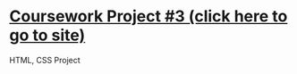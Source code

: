 # [Coursework Project #3 (click here to go to site)](https://h-vasq.github.io/Coursework-Proj03-Renders/)
HTML, CSS Project
